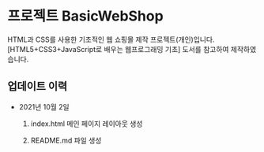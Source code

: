 ﻿# 프로젝트 BasicWebShop

HTML과 CSS를 사용한 기초적인 웹 쇼핑몰 제작 프로젝트(개인)입니다.   
[HTML5+CSS3+JavaScript로 배우는 웹프로그래밍 기초] 도서를 참고하여 제작하였습니다.    

## 업데이트 이력

- 2021년 10월 2일

  1. index.html 메인 페이지 레이아웃 생성

  2. README.md 파일 생성

